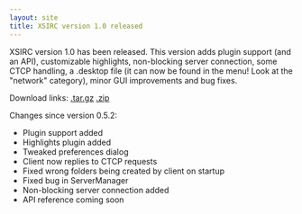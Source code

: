 ```yaml
---
layout: site
title: XSIRC version 1.0 released
---
```


XSIRC version 1.0 has been released. This version adds plugin support (and an API),
customizable highlights, non-blocking server connection, some CTCP handling, a
.desktop file (it can now be found in the menu! Look at the "network" category),
minor GUI improvements and bug fixes.

Download links: [.tar.gz](https://github.com/NieXS/XSIRC/tarball/v1.0) [.zip](https://github.com/NieXS/XSIRC/zipball/v1.0)

Changes since version 0.5.2:

* Plugin support added
* Highlights plugin added
* Tweaked preferences dialog
* Client now replies to CTCP requests
* Fixed wrong folders being created by client on startup
* Fixed bug in ServerManager
* Non-blocking server connection added
* API reference coming soon

